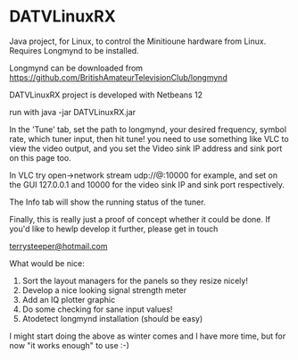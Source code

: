 # DATVLinuxRX
Java project, for Linux, to control the Minitioune hardware from Linux. Requires Longmynd to be installed.

Longmynd can be downloaded from
https://github.com/BritishAmateurTelevisionClub/longmynd

DATVLinuxRX project is developed with Netbeans 12

run with
java -jar DATVLinuxRX.jar

In the 'Tune' tab, set the path to longmynd, your desired frequency, symbol rate, which tuner input, then hit tune!
you need to use something like VLC to view the video output, and you set the Video sink IP address and sink port on this
page too.

In VLC try open->network stream
udp://@:10000
for example, and set on the GUI 127.0.0.1 and 10000 for the video sink IP and sink port respectively.

The Info tab will show the running status of the tuner.

Finally, this is really just a proof of concept whether it could be done.
If you'd like to hewlp develop it further, please get in touch

terrysteeper@hotmail.com

What would be nice:
1. Sort the layout managers for the panels so they resize nicely!
2. Develop a nice looking signal strength meter
3. Add an IQ plotter graphic
4. Do some checking for sane input values!
5. Atodetect longmynd installation (should be easy)

I might start doing the above as winter comes and I have more time, but for now "it works enough" to use :-)

